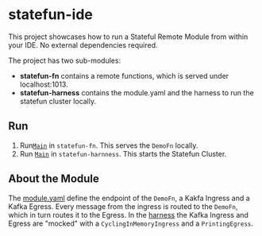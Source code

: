 # statefun-ide

This project showcases how to run a Stateful Remote Module from within your IDE. No external dependencies required. 

The project has two sub-modules: 

* **statefun-fn** contains a remote functions, which is served under localhost:1013. 
* **statefun-harness** contains the module.yaml and the harness to run the statefun cluster locally.

## Run

1. Run[`Main`](src/main/java/com/github/knauf/statefun/Main.java) in `statefun-fn`. This serves the `DemoFn` locally. 
2. Run [`Main`](src/main/java/com/github/knaufk/statefunharness/Main.java) in `statefun-harnness`. This starts the Statefun Cluster. 

## About the Module

The [module.yaml]([src/main/resources/module.yaml) define the endpoint of the `DemoFn`, a Kakfa Ingress and a Kafka Egress. 
Every message from the ingress is routed to the `DemoFn`, which in turn routes it to the Egress. 
In the [harness](src/main/java/com/github/knaufk/statefunharness/Main.java) the Kafka Ingress and Egress are "mocked" with a `CyclingInMemoryIngress` and a `PrintingEgress`. 
